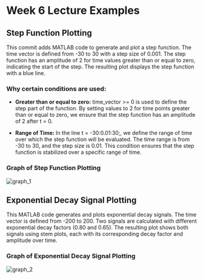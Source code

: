 # Week 6 Lecture Examples

## Step Function Plotting
This commit adds MATLAB code to generate and plot a step function. The time vector is defined from -30 to 30 with a step size of 0.001. The step function has an amplitude of 2 for time values greater than or equal to zero, indicating the start of the step. The resulting plot displays the step function with a blue line.

### Why certain conditions are used:

- **Greater than or equal to zero:** 
    time_vector >= 0 is used to define the step part of the function. By setting values to 2 for time points greater than or equal to zero, we ensure that the step function has an amplitude of 2 after t = 0.

- **Range of Time:**
In the line t = -30:0.01:30;, we define the range of time over which the step function will be evaluated. The time range is from -30 to 30, and the step size is 0.01. This condition ensures that the step function is stabilized over a specific range of time.

### Graph of Step Function Plotting
![graph_1](https://github.com/mehmetaytacaktan/MATLABExamples/assets/130919543/1b7c193e-2752-4068-9d03-b868e2a7c92f)

## Exponential Decay Signal Plotting
This MATLAB code generates and plots exponential decay signals. The time vector is defined from -200 to 200. Two signals are calculated with different exponential decay factors (0.80 and 0.65). The resulting plot shows both signals using stem plots, each with its corresponding decay factor and amplitude over time.

### Graph of Exponential Decay Signal Plotting
![graph_2](https://github.com/mehmetaytacaktan/MATLABExamples/assets/130919543/1ce5f360-41f4-4ebe-8d2a-c37e8535a937)
